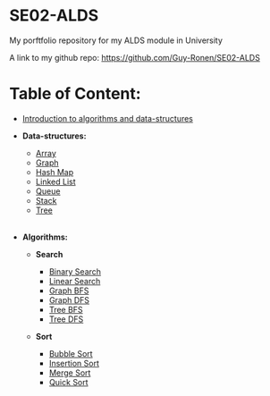 # SE02-ALDS
My porftfolio repository for my ALDS module in University

A link to my github repo: https://github.com/Guy-Ronen/SE02-ALDS


# Table of Content: 
- <a href='Introduction.md'>Introduction to algorithms and data-structures</a>
    <br>
- **Data-structures:**
    - <a href='data_structures/array/README.md'> Array </a>
    - <a href='data_structures/graph/README.md'> Graph </a>
    - <a href='data_structures/hash_map/README.md'> Hash Map </a>
    - <a href='data_structures/linked_list/README.md'> Linked List </a>
    - <a href='data_structures/queue/README.md'> Queue </a>
    - <a href='data_structures/stack/README.md'> Stack </a>
    - <a href='data_structures/tree/README.md'> Tree </a>

    <br>

- **Algorithms:**
    - **Search**
        - <a href='algorithms/search/binary_search/README.md'> Binary Search </a>
        - <a href='algorithms/search/linear_search/README.md'> Linear Search </a>
        - <a href='algorithms/search/graph_bfs/README.md'> Graph BFS </a>
        - <a href='algorithms/search/graph_dfs/README.md'> Graph DFS </a>
        - <a href='algorithms/search/tree_bfs/README.md'> Tree BFS </a>
        - <a href='algorithms/search/tree_dfs/README.md'> Tree DFS </a>
    
    - **Sort**
        - <a href='algorithms/sort/bubble_sort/README.md'> Bubble Sort </a>
        - <a href='algorithms/sort/insertion_sort/README.md'> Insertion Sort </a>
        - <a href='algorithms/sort/merge_sort/README.md'> Merge Sort </a>
        - <a href='algorithms/sort/quick_sort/README.md'> Quick Sort </a>
